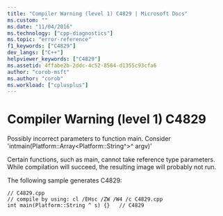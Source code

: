 ```yaml
---
title: "Compiler Warning (level 1) C4829 | Microsoft Docs"
ms.custom: ""
ms.date: "11/04/2016"
ms.technology: ["cpp-diagnostics"]
ms.topic: "error-reference"
f1_keywords: ["C4829"]
dev_langs: ["C++"]
helpviewer_keywords: ["C4829"]
ms.assetid: 4ffabe2b-2ddc-4c52-8564-d1355c93cfa6
author: "corob-msft"
ms.author: "corob"
ms.workload: ["cplusplus"]
---
```

# Compiler Warning (level 1) C4829
Possibly incorrect parameters to function main. Consider 'intmain(Platform::Array\<Platform::String^>^ argv)'  
  
 Certain functions, such as main, cannot take reference type parameters. While compilation will succeed, the resulting image will probably not run.  
  
 The following sample generates C4829:  
  
```  
// C4829.cpp  
// compile by using: cl /EHsc /ZW /W4 /c C4829.cpp  
int main(Platform::String ^ s) {}   // C4829  
  
```